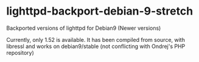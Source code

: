# lighttpd-backport-debian-9-stretch
Backported versions of lighttpd for Debian9 (Newer versions)

Currently, only 1.52 is available. It has been compiled from source, with libressl and works on debian9/stable (not conflicting with Ondrej's PHP repository)
